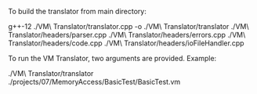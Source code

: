 To build the translator from main directory:

g++-12 ./VM\ Translator/translator.cpp -o ./VM\ Translator/translator ./VM\ Translator/headers/parser.cpp ./VM\ Translator/headers/errors.cpp ./VM\ Translator/headers/code.cpp ./VM\ Translator/headers/ioFileHandler.cpp

To run the VM Translator, two arguments are provided. Example:

./VM\ Translator/translator ./projects/07/MemoryAccess/BasicTest/BasicTest.vm